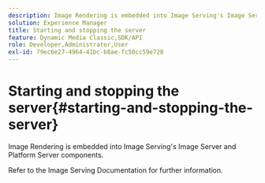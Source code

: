 ```yaml
---
description: Image Rendering is embedded into Image Serving's Image Server and Platform Server components.
solution: Experience Manager
title: Starting and stopping the server
feature: Dynamic Media Classic,SDK/API
role: Developer,Administrator,User
exl-id: 79ec6e27-4964-41bc-b8ae-fc50cc59e728
---
```

# Starting and stopping the server{#starting-and-stopping-the-server}

Image Rendering is embedded into Image Serving's Image Server and Platform Server components.

 Refer to the Image Serving Documentation for further information.
